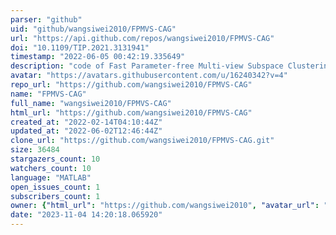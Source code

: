 ```yaml
---
parser: "github"
uid: "github/wangsiwei2010/FPMVS-CAG"
url: "https://api.github.com/repos/wangsiwei2010/FPMVS-CAG"
doi: "10.1109/TIP.2021.3131941"
timestamp: "2022-06-05 00:42:19.335649"
description: "code of Fast Parameter-free Multi-view Subspace Clustering with Consensus Anchor Guidance  published in IEEE TIP2022"
avatar: "https://avatars.githubusercontent.com/u/16240342?v=4"
repo_url: "https://github.com/wangsiwei2010/FPMVS-CAG"
name: "FPMVS-CAG"
full_name: "wangsiwei2010/FPMVS-CAG"
html_url: "https://github.com/wangsiwei2010/FPMVS-CAG"
created_at: "2022-02-14T04:10:44Z"
updated_at: "2022-06-02T12:46:44Z"
clone_url: "https://github.com/wangsiwei2010/FPMVS-CAG.git"
size: 36484
stargazers_count: 10
watchers_count: 10
language: "MATLAB"
open_issues_count: 1
subscribers_count: 1
owner: {"html_url": "https://github.com/wangsiwei2010", "avatar_url": "https://avatars.githubusercontent.com/u/16240342?v=4", "login": "wangsiwei2010", "type": "User"}
date: "2023-11-04 14:20:18.065920"
---
```

